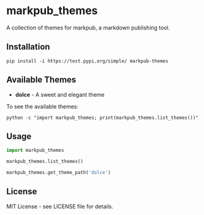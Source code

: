 # markpub_themes

A collection of themes for markpub, a markdown publishing tool.

## Installation

```shell
pip install -i https://test.pypi.org/simple/ markpub-themes
```

## Available Themes

- **dolce** - A sweet and elegant theme

To see the available themes:  

``` shell
python -c "import markpub_themes; print(markpub_themes.list_themes())"
```

## Usage

```python
import markpub_themes

markpub_themes.list_themes()

markpub_themes.get_theme_path('dolce')
```

## License

MIT License - see LICENSE file for details.
